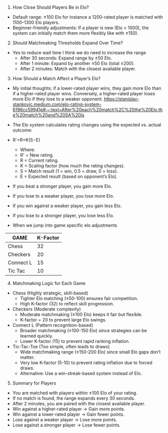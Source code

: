 1. How Close Should Players Be in Elo?
- Default range: ±100 Elo for instance a 1200-rated player is matched with 1100–1300 Elo players.
- Beginner-friendly adjustments: If a player is new (Elo < 1000), the system can initially match them more flexibly like with ±150).

2. Should Matchmaking Thresholds Expand Over Time?
- Yes to reduce wait time I think we do need to increase the range
  - After 30 seconds: Expand range by ±50 Elo.
  - After 1 minute: Expand by another ±50 Elo (total ±200).
  - After 2 minutes: Match with the closest available player.

3. How Should a Match Affect a Player’s Elo?
- My initial thoughts: if a lower-rated player wins, they gain more Elo than if a higher-rated player wins. Conversely, a higher-rated player loses more Elo if they lose to a weaker opponent.
  https://stanislav-stankovic.medium.com/elo-rating-system-6196cc59941e#:~:text=After%20each%20match%2C%20the%20Elo,the%20match%20and%20SA%20is
- The Elo system calculates rating changes using the expected vs. actual outcome:
- R'=R+K(S−E)
  - Where:
  - R' = New rating. 
  - R = Current rating. 
  - K = Scaling factor (how much the rating changes). 
  - S = Match result (1 = win, 0.5 = draw, 0 = loss). 
  - E = Expected result (based on opponent’s Elo).

- If you beat a stronger player, you gain more Elo. 
- If you lose to a weaker player, you lose more Elo. 
- If you win against a weaker player, you gain less Elo. 
- If you lose to a stronger player, you lose less Elo.

- When we jump into game specific elo adjustments

| GAME      | K-Factor |
|-----------|----------|
| Chess     | 32       |
| Checkers  | 20       |
| Connect L | 15       |
| Tic Tac   | 10       |


4. Matchmaking Logic for Each Game
- Chess (Highly strategic, skill-based)
  - Tighter Elo matching (±50-100) ensures fair competition.
  - High K-factor (32) to reflect skill progression.
- Checkers (Moderate complexity)
  - Moderate matchmaking (±100 Elo) keeps it fair but flexible.
  - K-factor = 20 to prevent large Elo swings.
- Connect L (Pattern recognition-based)
  - Broader matchmaking (±100-150 Elo) since strategies can be learned quickly.
  - Lower K-factor (15) to prevent rapid ranking inflation.
- Tic-Tac-Toe (Too simple, often leads to draws)
  - Wide matchmaking range (±150-200 Elo) since small Elo gaps don’t matter.
  - Very low K-factor (5-10) to prevent rating inflation due to forced draws.
  - Alternative: Use a win-streak-based system instead of Elo.

5. Summary for Players
- You are matched with players within ±100 Elo of your rating.
- If no match is found, the range expands every 30 seconds.
- After 2 minutes, you are paired with the closest available player.
- Win against a higher-rated player → Gain more points. 
- Win against a lower-rated player → Gain fewer points. 
- Lose against a weaker player → Lose more points. 
- Lose against a stronger player → Lose fewer points.
